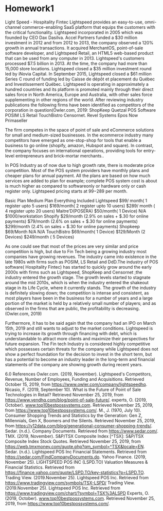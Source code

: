 # Homework1


Light Speed - Hospitality Fintec
Lightspeed provides an easy-to-use, omni-channel commerce-enabling SaaS platform that equips the customers with the critical functionality. Lightspeed incorporated in 2005 which was founded by CEO Dax Dasilva. Accel Partners funded a $30 million investment in 2012 and from 2012 to 2013, the company observed a 120% growth in annual transactions. It acquired MerchantOS, point-of-sale software developer, and Lightspeed Retail, an HTML5 web-based product that can be used from any computer in 2013. Lightspeed's customers processed $7.5 billion in 2013. At the time, the company had more than 15,000 store locations. Lightspeed closed a $35 million investment round led by iNovia Capital. In September 2015, Lightspeed closed a $61 million Series C round of funding led by Caisse de dépôt et placement du Québec and Investissement Québec.
Lightspeed is operating in approximately a hundred countries and its platform is promoted mainly through their direct sales force in North America, Europe and Australia, with other sales force supplementing in other regions of the world. After reviewing industry publications the following firms have been identified as competitors of the corporation in question(Owler.com, 2019:
ShopKeep
Quetzal POS Software
POSIM
LS Retail
TouchBistro
Censornet.
Revel Systems
Epos Now
Primaseller

The firm competes in the space of point of sale and eCommerce solutions for small and medium-sized businesses. In the ecommerce industry many competitors have emerged as one-stop-shop for tools that enable a business to go online (shopify, amazon, Hubspot and square). In contrast, the company focuses on international operations, providing tools for entry-level entrepreneurs and brick-mortar merchants..

In POS Industry as of now due to high growth rate, there is moderate price competition. Most of the POS system providers have monthly plans and cheaper plans for annual payment.  All the plans are based on how much services are added to plan for example; complete POS system cost is about is much higher as compared to softwareonly or hardware only or cash register only. Lightspeed pricing starts at $99-$289 per month. 


Basic Plan
Medium Plan
Everything Included
Lightspeed
$99/ month( 1 register upto 5 users)
$169/month( 2 register upto 10 users)
$289/ month ( 4 register upto 20 users)
Maitre’D(POSERA)
$50/month( 1 Device)
N/A
$1000/workstation
Shopify
$29/month (2.9% on sales + $.30 for online payments)
$79/month (2.6% on sales + $.30 for online payments)
$299/month (2.4% on sales + $.30 for online payments)
Shopkeep
$69/Month
N/A
N/A
TouchBistro
$69/month( 1 Device)
$129/Month (2 Devices)
$249/month ( 5 Devices)

As one could see that most of the prices are very similar and price competition is high, but due to Fin Tech being a growing industry most companies have growing revenues. 
The industry came into existence in the late 1980s with firms such as POSIM, LS Retail and DdD.The industry of POS software( Hospitality Fintec) has started to quickly grow around the early 2000s with firms such as Lightspeed, ShopKeep and Censornet ;the industry entered the growth stage. The growth levels started to stagnate around the mid 2010s, which is when the industry entered the shakeout stage in its Life Cycle, where it currently stands. The growth of the industry is definitely slowing down; the competition is intense and consistent, as most players have been in the business for a number of years and a large portion of the market is held by a relatively small number of players; and as observed in the firms that are public, the profitability is decreasing.(Owler.com, 2019)

Furthermore, it has to be said again that the company had an IPO on March 15th, 2019 and still wants to adjust to the market conditions. Lightspeed is trying to increase its growth through financing with debt, which is understandable to attract more clients and maximize their perspectives for future expansion. The Fin tech  Industry is considered highly competitive which possesses certain threats for the company while Lightspeed does not show a perfect foundation for the decision to invest in the short term, but has a potential to become an industry leader in the long-term and financial statements of the company are showing growth during recent years. 

6.0 References
Owler.com. (2019, November). Lightspeed's Competitors, Revenue, Number of Employees, Funding and Acquisitions. Retrieved October 15, 2019, from https://www.owler.com/company/lightspeedhq.
Nicasio, F. (2019, September 10). What is the Future of Point of Sale Technologies in Retail? Retrieved November 25, 2019, from https://www.vendhq.com/blog/point-of-sale-future/.
experts, O. (2019, October). www.top10bestpossystems.com. Retrieved November 25, 2019, from https://www.top10bestpossystems.com/.
M., J. (1970, July 10). Consumer Shopping Trends and Statistics by the Generation: Gen Z, Millennials, Gen X, Boomers and the Silents. Retrieved November 25, 2019, from https://v12data.com/blog/generational-consumer-shopping-trends/.
Sedar. (n.d.). Company Documents. Retrieved from https://www.sedar.com/.
TMX. (2019, November). S&P/TSX Composite Index [^TSX]: S&P/TSX Composite Index Stock Quotes. Retrieved November 25, 2019, from https://web.tmxmoney.com/quote.php?qm_symbol=^TSX&locale=EN.
Sedar. (n.d.). Lightspeed POS Inc Financial Statements. Retrieved from https://sedar.com/FindCompanyDocuments.do.
Yahoo Finance. (2019, November 25). LIGHTSPEED POS INC (LSPD.TO) Valuation Measures & Financial Statistics. Retrieved from https://finance.yahoo.com/quote/LSPD.TO/key-statistics?p=LSPD.TO.
Trading View. (2019.November 25). Lightspeed POS Inc. Retrieved from https://www.tradingview.com/symbols/TSX-LSPD/
Trading View. (2019.November 25). Lightspeed POS Inc. Retrieved from https://www.tradingview.com/chart/?symbol=TSX%3ALSPD
Experts, O. (2019, October). www.top10bestpossystems.com. Retrieved November 25, 2019, from https://www.top10bestpossystems.com/.

